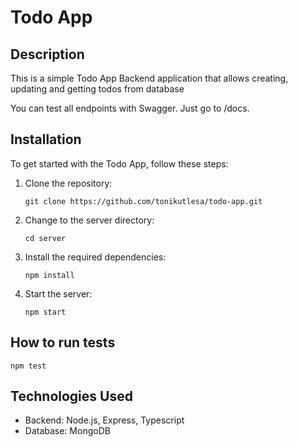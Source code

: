 # Todo App

## Description

This is a simple Todo App Backend application that allows creating, updating and getting todos from database

You can test all endpoints with Swagger. Just go to /docs.

## Installation

To get started with the Todo App, follow these steps:

1. Clone the repository:

   ```
   git clone https://github.com/tonikutlesa/todo-app.git
   ```

2. Change to the server directory:

   ```
   cd server
   ```

3. Install the required dependencies:

   ```
   npm install
   ```

4. Start the server:

   ```
   npm start
   ```

## How to run tests

```
npm test
```

## Technologies Used

- Backend: Node.js, Express, Typescript
- Database: MongoDB
